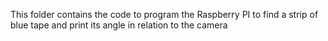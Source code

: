 This folder contains the code to program the Raspberry PI to find a strip of blue tape and print its angle in relation to the camera
